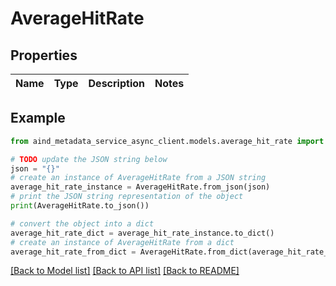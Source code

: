 # AverageHitRate


## Properties

Name | Type | Description | Notes
------------ | ------------- | ------------- | -------------

## Example

```python
from aind_metadata_service_async_client.models.average_hit_rate import AverageHitRate

# TODO update the JSON string below
json = "{}"
# create an instance of AverageHitRate from a JSON string
average_hit_rate_instance = AverageHitRate.from_json(json)
# print the JSON string representation of the object
print(AverageHitRate.to_json())

# convert the object into a dict
average_hit_rate_dict = average_hit_rate_instance.to_dict()
# create an instance of AverageHitRate from a dict
average_hit_rate_from_dict = AverageHitRate.from_dict(average_hit_rate_dict)
```
[[Back to Model list]](../README.md#documentation-for-models) [[Back to API list]](../README.md#documentation-for-api-endpoints) [[Back to README]](../README.md)


